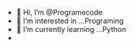 - 👋 Hi, I’m @Programecode
- 👀 I’m interested in ...Programing
- 🌱 I’m currently learning ...Python
-    
